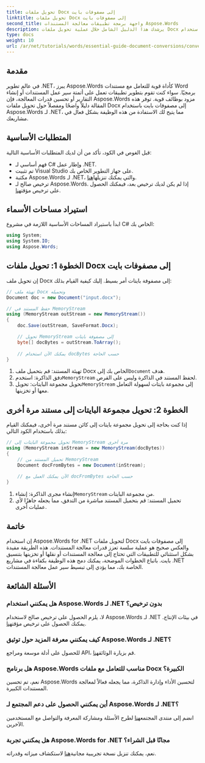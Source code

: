 ```yaml
---
title: تحويل ملفات Docx إلى مصفوفات بايت
linktitle: تحويل ملفات Docx إلى مصفوفات بايت
second_title: واجهة برمجة تطبيقات معالجة المستندات Aspose.Words
description: يرشدك هذا الدليل الشامل خلال عملية تحويل ملفات Docx إلى مصفوفات بايت ثم إلى كائنات مستند مرة أخرى باستخدام Aspose.Words لـ .NET.
type: docs
weight: 10
url: /ar/net/tutorials/words/essential-guide-document-conversions/convert-docx-to-byte-arrays/
---
```

## مقدمة

في عالم تطوير .NET، يبرز Aspose.Words كأداة قوية للتعامل مع مستندات Word برمجيًا. سواء كنت تقوم بتطوير تطبيقات تعمل على أتمتة سير عمل المستندات أو إنشاء التقارير أو تحسين قدرات المعالجة، فإن Aspose.Words مزود بوظائف قوية. توفر هذه المقالة دليلاً واضحًا ومفصلاً حول تحويل ملفات Docx إلى مصفوفات بايت باستخدام Aspose.Words لـ .NET، مما يتيح لك الاستفادة من هذه الوظيفة بشكل فعال في مشاريعك.

## المتطلبات الأساسية

قبل الغوص في الكود، تأكد من أن لديك المتطلبات الأساسية التالية:

- فهم أساسي لـ C# وإطار عمل .NET.
- تم تثبيت Visual Studio على جهاز التطوير الخاص بك.
-  مكتبة Aspose.Words لـ .NET، والتي يمكنك تنزيلها[هنا](https://releases.aspose.com/words/net/).
-  ترخيص صالح لـ Aspose.Words. إذا لم يكن لديك ترخيص بعد، فيمكنك الحصول على ترخيص مؤقت[هنا](https://purchase.conholdate.com/temporary-license/).

## استيراد مساحات الأسماء

ابدأ باستيراد المساحات الأساسية اللازمة في مشروع C# الخاص بك:

```csharp
using System;
using System.IO;
using Aspose.Words;
```

## الخطوة 1: تحويل ملفات Docx إلى مصفوفات بايت

إن تحويل ملف Docx إلى مصفوفة بايتات أمر بسيط. إليك كيفية القيام بذلك:

```csharp
// تهيئة ملف Docx وتحميله
Document doc = new Document("input.docx");

// حفظ المستند في MemoryStream
using (MemoryStream outStream = new MemoryStream())
{
    doc.Save(outStream, SaveFormat.Docx);

    // تحويل MemoryStream إلى مصفوفة بايتات
    byte[] docBytes = outStream.ToArray();
    
    // يمكنك الآن استخدام docBytes حسب الحاجة
}
```
1.  تهيئة المستند: قم بتحميل ملف Docx الخاص بك إلى`Document` هدف.
2.  دفق الذاكرة: استخدم`MemoryStream` لحفظ المستند في الذاكرة وليس على القرص.
3.  تحويل مجموعة البايتات: تحويل`MemoryStream` إلى مجموعة بايتات لسهولة التعامل معها أو تخزينها.

## الخطوة 2: تحويل مجموعة البايتات إلى مستند مرة أخرى

إذا كنت بحاجة إلى تحويل مجموعة بايتات إلى كائن مستند مرة أخرى، فيمكنك القيام بذلك باستخدام الكود التالي:

```csharp
// تحويل مجموعة البايتات إلى MemoryStream مرة أخرى
using (MemoryStream inStream = new MemoryStream(docBytes))
{
    // تحميل المستند من MemoryStream
    Document docFromBytes = new Document(inStream);
    
    // الآن يمكنك العمل مع docFromBytes حسب الحاجة
}
```
1.  إنشاء مجرى الذاكرة: إنشاء`MemoryStream` من مجموعة البايتات.
2. تحميل المستند: قم بتحميل المستند مباشرة من التدفق، مما يجعله جاهزًا لأي عمليات أخرى.

## خاتمة

إن استخدام Aspose.Words for .NET لتحويل ملفات Docx إلى مصفوفات بايت والعكس صحيح هو عملية سلسة تعزز قدرات معالجة المستندات. هذه الطريقة مفيدة بشكل استثنائي للتطبيقات التي تحتاج إلى معالجة المستندات أو نقلها أو تخزينها بتنسيق بايت. باتباع الخطوات الموضحة، يمكنك دمج هذه الوظيفة بكفاءة في مشاريع .NET الخاصة بك، مما يؤدي إلى تبسيط سير عمل معالجة المستندات.

## الأسئلة الشائعة

### هل يمكنني استخدام Aspose.Words لـ .NET بدون ترخيص؟
 لا، يلزم الحصول على ترخيص صالح لاستخدام Aspose.Words لـ .NET في بيئات الإنتاج. يمكنك الحصول على ترخيص مؤقت[هنا](https://purchase.conholdate.com/temporary-license/).

### كيف يمكنني معرفة المزيد حول توثيق Aspose.Words لـ .NET؟
 للحصول على أدلة موسعة ومراجع API، قم بزيارة الوثائق[هنا](https://reference.aspose.com/words/net/).

### هل برنامج Aspose.Words مناسب للتعامل مع ملفات Docx الكبيرة؟
نعم، تم تحسين Aspose.Words لتحسين الأداء وإدارة الذاكرة، مما يجعله فعالاً لمعالجة المستندات الكبيرة.

### أين يمكنني الحصول على دعم المجتمع لـ Aspose.Words لـ .NET؟
 انضم إلى منتدى المجتمع[هنا](https://forum.aspose.com/c/words/8) لطرح الأسئلة ومشاركة المعرفة والتواصل مع المستخدمين الآخرين.

### هل يمكنني تجربة Aspose.Words for .NET مجانًا قبل الشراء؟
 نعم، يمكنك تنزيل نسخة تجريبية مجانية[هنا](https://releases.aspose.com/) لاستكشاف ميزاته وقدراته.
